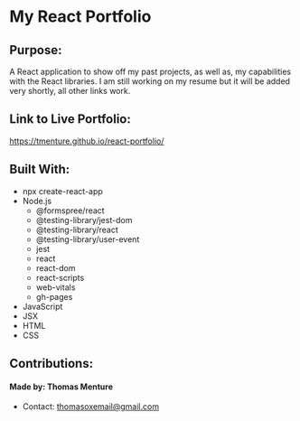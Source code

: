 # My React Portfolio

## Purpose:
A React application to show off my past projects, as well as, my  capabilities with the React libraries. I am still working on my resume but it will be added very shortly, all other links work.

## Link to Live Portfolio: 
https://tmenture.github.io/react-portfolio/

## Built With:
* npx create-react-app 
* Node.js
   - @formspree/react
   - @testing-library/jest-dom
   - @testing-library/react
   - @testing-library/user-event
   - jest
   - react
   - react-dom
   - react-scripts
   - web-vitals
   - gh-pages
* JavaScript
* JSX
* HTML
* CSS

## Contributions:
#### Made by: Thomas Menture
- Contact: thomasoxemail@gmail.com